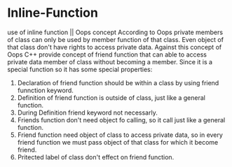 # Inline-Function
use of inline function  || Oops concept
According to Oops private members of class can only be used by member function of that class. Even object of that class don't have rights to access private data.
Against this concept of Oops C++ provide concept of friend function that can able to access private data member of class without becoming a member. Since it is a special function so it has some special properties:
1. Declaration of friend function should be within a class by using friend funnction keyword.
2. Definition of friend function is outside of class, just like a general function.
3. During Definition friend keyword not necessarly.
4. Friends function don't need object fo calling, so it call just like a general function.
5. Friend function need object of class to access private data, so in every friend function we must pass object of that class for which it become friend.
6. Pritected label of class don't effect on friend function.
